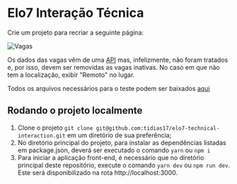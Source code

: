 # Elo7 Interação Técnica

Crie um projeto para recriar a seguinte página:

![Vagas](https://s3.amazonaws.com/files.elo7.com.br/candidatos/front-end/vagas.png "Vagas")

Os dados das vagas vêm de uma [API](http://www.mocky.io/v2/5d6fb6b1310000f89166087b) mas, infelizmente, não foram tratados e, por isso, devem ser removidas as vagas inativas. No caso em que não tem a localização, exibir "Remoto" no lugar.

Todos os arquivos necessários para o teste podem ser baixados [aqui](https://s3.amazonaws.com/files.elo7.com.br/candidatos/front-end/teste.zip)

## Rodando o projeto localmente
1. Clone o projeto `git clone git@github.com:tidias17/elo7-technical-interaction.git` em um diretório de sua preferência;
2. No diretório principal do projeto, para instalar as dependências listadas em package.json, deverá ser executado o comando `yarn` ou `npm i`
3. Para iniciar a aplicação front-end, é necessário que no diretório principal deste repositório, execute o comando `yarn dev` ou `npm run dev`. Este será disponibilizado na rota http://localhost:3000.